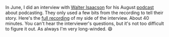In June, I did an interview with <a href="https://en.wikipedia.org/wiki/Walter_Isaacson">Walter Isaacson</a> for his August <a href="https://www.stitcher.com/podcast/pacific-content/trailblazers-with-walter-isaacson">podcast</a> about podcasting. They only used a few bits from the recording to tell their story. Here's the <a href="http://scripting.com/2020/06/04/isaacsonAudio.m4a">full recording</a> of my side of the interview. About 40 minutes. You can't hear the interviewer's questions, but it's not too difficult to figure it out. As always I'm very long-winded. :smile:
